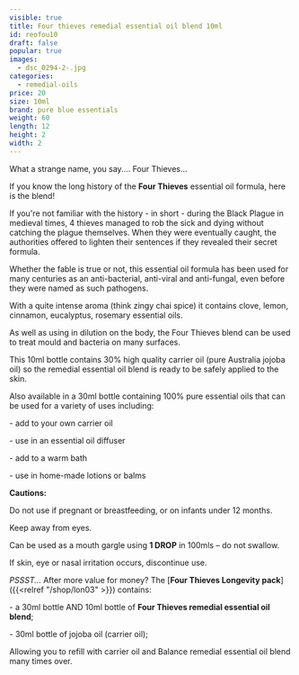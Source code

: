 ```yaml
---
visible: true
title: Four thieves remedial essential oil blend 10ml
id: reofou10
draft: false
popular: true
images:
  - dsc_0294-2-.jpg
categories:
  - remedial-oils
price: 20
size: 10ml
brand: pure blue essentials
weight: 60
length: 12
height: 2
width: 2
---
```

What a strange name, you say.... Four Thieves...

If you know the long history of the **Four Thieves** essential oil formula, here is the blend!

If you're not familiar with the history - in short - during the Black Plague in medieval times, 4 thieves managed to rob the sick and dying without catching the plague themselves. When they were eventually caught, the authorities offered to lighten their sentences if they revealed their secret formula.

Whether the fable is true or not, this essential oil formula has been used for many centuries as an anti-bacterial, anti-viral and anti-fungal, even before they were named as such pathogens.

With a quite intense aroma (think zingy chai spice) it contains clove, lemon, cinnamon, eucalyptus, rosemary essential oils.

As well as using in dilution on the body, the Four Thieves blend can be used to treat mould and bacteria on many surfaces.

This 10ml bottle contains 30% high quality carrier oil (pure Australia jojoba oil) so the remedial essential oil blend is ready to be safely applied to the skin.

Also available in a 30ml bottle containing 100% pure essential oils that can be used for a variety of uses including:

\- add to your own carrier oil

\- use in an essential oil diffuser

\- add to a warm bath

\- use in home-made lotions or balms

**Cautions:**

Do not use if pregnant or breastfeeding, or on infants under 12 months.

Keep away from eyes.

Can be used as a mouth gargle using **1 DROP** in 100mls – do not swallow.

If skin, eye or nasal irritation occurs, discontinue use.



*PSSST...* After more value for money? The [**Four Thieves Longevity pack**]({{<relref "/shop/lon03" >}}) contains:

\- a 30ml bottle AND 10ml bottle of **Four Thieves remedial essential oil blend**;

\- 30ml bottle of jojoba oil (carrier oil);

Allowing you to refill with carrier oil and Balance remedial essential oil blend many times over.
